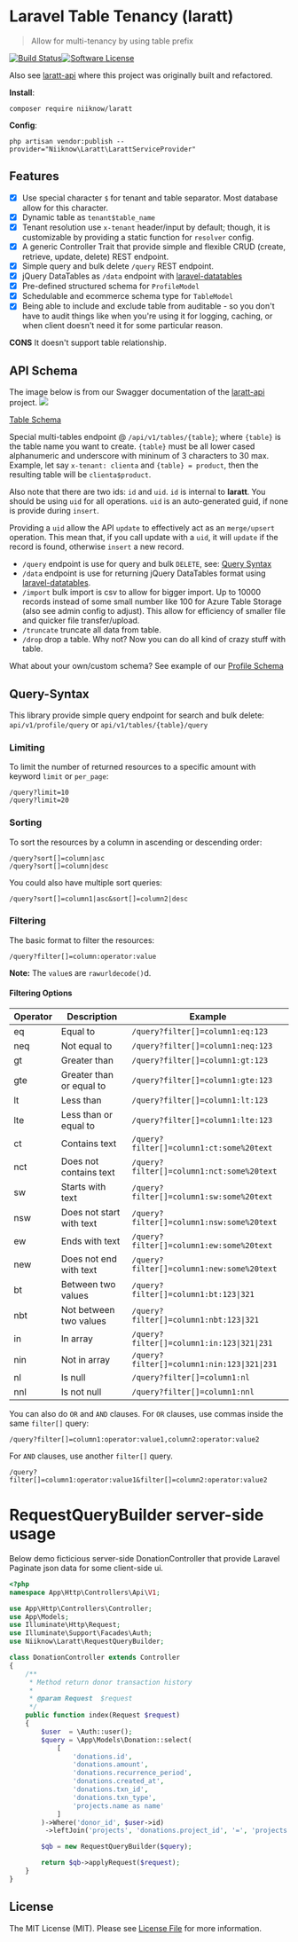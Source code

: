 # Laravel Table Tenancy (laratt)
> Allow for multi-tenancy by using table prefix

[![Build Status](https://travis-ci.org/niiknow/laratt.svg?branch=master)](https://travis-ci.org/niiknow/laratt)[![Software License](https://img.shields.io/badge/license-MIT-brightgreen.svg?style=flat-square)](LICENSE.md)

Also see [laratt-api](https://github.com/niiknow/laratt-api) where this project was originally built and refactored.

**Install**:
```
composer require niiknow/laratt
```

**Config**:
```
php artisan vendor:publish --provider="Niiknow\Laratt\LarattServiceProvider"
```

## Features
- [x] Use special character `$` for tenant and table separator.  Most database allow for this character.
- [x] Dynamic table as `tenant$table_name`
- [x] Tenant resolution use `x-tenant` header/input by default; though, it is customizable by providing a static function for `resolver` config.
- [x] A generic Controller Trait that provide simple and flexible CRUD (create, retrieve, update, delete) REST endpoint.
- [x] Simple query and bulk delete `/query` REST endpoint.
- [x] jQuery DataTables as `/data` endpoint with [laravel-datatables](https://github.com/yajra/laravel-datatables) 
- [x] Pre-defined structured schema for `ProfileModel`
- [x] Schedulable and ecommerce schema type for `TableModel`
- [x] Being able to include and exclude table from auditable - so you don't have to audit things like when you're using it for logging, caching, or when client doesn't need it for some particular reason. 

**CONS** It doesn't support table relationship.

## API Schema
The image below is from our Swagger documentation of the [laratt-api](https://github.com/niiknow/laratt-api) project.
![](https://raw.githubusercontent.com/niiknow/laratt/master/api.png?raw=true)

[Table Schema](https://github.com/niiknow/laratt/blob/master/src/Models/TableModel.php#L77)

Special multi-tables endpoint @ `/api/v1/tables/{table}`; where `{table}` is the table name you want to create.  `{table}` must be all lower cased alphanumeric and underscore with mininum of 3 characters to 30 max.  Example, let say `x-tenant: clienta` and `{table} = product`, then the resulting table will be `clienta$product`.

Also note that there are two ids: `id` and `uid`. `id` is internal to **laratt**.  You should be using `uid` for all operations.  `uid` is an auto-generated guid, if none is provide during `insert`.

Providing a `uid` allow the API `update` to effectively act as an `merge/upsert` operation.  This mean that, if you call update with a `uid`, it will `update` if the record is found, otherwise `insert` a new record.

- `/query` endpoint is use for query and bulk `DELETE`, see: [Query Syntax](#query-syntax)
- `/data` endpoint is use for returning jQuery DataTables format using [laravel-datatables](https://github.com/yajra/laravel-datatables).
- `/import` bulk import is csv to allow for bigger import.  Up to 10000 records instead of some small number like 100 for Azure Table Storage (also see admin config to adjust).  This allow for efficiency of smaller file and quicker file transfer/upload.
- `/truncate` truncate all data from table.
- `/drop` drop a table.  Why not?  Now you can do all kind of crazy stuff with table.

What about your own/custom schema?  See example of our [Profile Schema](https://github.com/niiknow/laratt/blob/master/src/Models/ProfileModel.php#L78)

## Query-Syntax
This library provide simple query endpoint for search and bulk delete: `api/v1/profile/query` or `api/v1/tables/{table}/query`

### Limiting

To limit the number of returned resources to a specific amount with keyword `limit` or `per_page`:

```
/query?limit=10
/query?limit=20
```

### Sorting

To sort the resources by a column in ascending or descending order:

```
/query?sort[]=column|asc
/query?sort[]=column|desc
```

You could also have multiple sort queries:

```
/query?sort[]=column1|asc&sort[]=column2|desc
```

### Filtering

The basic format to filter the resources:

```
/query?filter[]=column:operator:value
```

**Note:** The `value`s are `rawurldecode()`d.

#### Filtering Options

| Operator | Description | Example |
| --- | --- | --- |
| eq | Equal to | `/query?filter[]=column1:eq:123` |
| neq | Not equal to | `/query?filter[]=column1:neq:123` |
| gt | Greater than | `/query?filter[]=column1:gt:123` |
| gte | Greater than or equal to | `/query?filter[]=column1:gte:123` |
| lt | Less than | `/query?filter[]=column1:lt:123` |
| lte | Less than or equal to | `/query?filter[]=column1:lte:123` |
| ct | Contains text | `/query?filter[]=column1:ct:some%20text` |
| nct | Does not contains text | `/query?filter[]=column1:nct:some%20text` |
| sw | Starts with text | `/query?filter[]=column1:sw:some%20text` |
| nsw | Does not start with text | `/query?filter[]=column1:nsw:some%20text` |
| ew | Ends with text | `/query?filter[]=column1:ew:some%20text` |
| new | Does not end with text | `/query?filter[]=column1:new:some%20text` |
| bt | Between two values | `/query?filter[]=column1:bt:123\|321` |
| nbt | Not between two values | `/query?filter[]=column1:nbt:123\|321` |
| in | In array | `/query?filter[]=column1:in:123\|321\|231` |
| nin | Not in array | `/query?filter[]=column1:nin:123\|321\|231` |
| nl | Is null | `/query?filter[]=column1:nl` |
| nnl | Is not null | `/query?filter[]=column1:nnl` |

You can also do `OR` and `AND` clauses. For `OR` clauses, use commas inside the same `filter[]` query:

```
/query?filter[]=column1:operator:value1,column2:operator:value2
```

For `AND` clauses, use another `filter[]` query.

```
/query?filter[]=column1:operator:value1&filter[]=column2:operator:value2
```

# RequestQueryBuilder server-side usage
Below demo ficticious server-side DonationController that provide Laravel Paginate json data for some client-side ui.

```php
<?php
namespace App\Http\Controllers\Api\V1;

use App\Http\Controllers\Controller;
use App\Models;
use Illuminate\Http\Request;
use Illuminate\Support\Facades\Auth;
use Niiknow\Laratt\RequestQueryBuilder;

class DonationController extends Controller
{
    /**
     * Method return donor transaction history
     *
     * @param Request  $request
     */
    public function index(Request $request)
    {
        $user  = \Auth::user();
        $query = \App\Models\Donation::select(
            [
                'donations.id',
                'donations.amount',
                'donations.recurrence_period',
                'donations.created_at',
                'donations.txn_id',
                'donations.txn_type',
                'projects.name as name'
            ]
        )->Where('donor_id', $user->id)
         ->leftJoin('projects', 'donations.project_id', '=', 'projects.id');

        $qb = new RequestQueryBuilder($query);

        return $qb->applyRequest($request);
    }
}
```

## License

The MIT License (MIT). Please see [License File](LICENSE.md) for more information.
